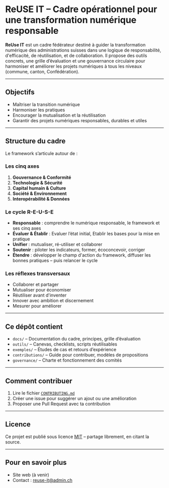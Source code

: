 # ReUSE IT – Cadre opérationnel pour une transformation numérique responsable

**ReUse IT** est un cadre fédérateur destiné à guider la transformation numérique des administrations suisses dans une logique  de responsabilité, d'efficacité, de réutilisation, et de collaboration. Il propose des outils concrets, une grille d’évaluation et une gouvernance circulaire pour harmoniser et améliorer les projets numériques à tous les niveaux (commune, canton, Confédération).

---

## Objectifs

- Maîtriser la transition numérique
- Harmoniser les pratiques 
- Encourager la mutualisation et la réutilisation 
- Garantir des projets numériques responsables, durables et utiles

---

## Structure du cadre

Le framework s’articule autour de :

### Les cinq axes 

1. **Gouvernance & Conformité**
2. **Technologie & Sécurité**    
3. **Capital humain & Culture**
4. **Société & Environnement**  
5. **Interopérabilité & Données**


### Le cycle R-E-U-S-E

- **Responsable** : comprendre le numérique responsable, le framework et ses cinq axes 
- **Évaluer & Établir** : Evaluer l’état initial, Etablir les bases pour la mise en pratique
- **Unifier** : mutualiser, ré-utiliser et collaborer  
- **Soutenir** : piloter les indicateurs, former, écoconcevoir, corriger  
- **Étendre** : développer le champ d'action du framework, diffuser les bonnes pratiques – puis relancer le cycle  


### Les réflexes transversaux

- Collaborer et partager
- Mutualiser pour économiser
- Réutiliser avant d'inventer
- Innover avec ambition et discernement
- Mesurer pour améliorer


---

## Ce dépôt contient

- `docs/` – Documentation du cadre, principes, grille d’évaluation
- `outils/` – Canevas, checklists, scripts réutilisables
- `exemples/` – Études de cas et retours d’expérience
- `contributions/` – Guide pour contribuer, modèles de propositions
- `governance/` – Charte et fonctionnement des comités

---

## Comment contribuer

1. Lire le fichier [`CONTRIBUTING.md`](CONTRIBUTING.md)
2. Créer une issue pour suggérer un ajout ou une amélioration
3. Proposer une Pull Request avec ta contribution

---

## Licence

Ce projet est publié sous licence [MIT](LICENSE) – partage librement, en citant la source.

---

## Pour en savoir plus

- Site web (à venir)
- Contact : reuse-it@admin.ch
